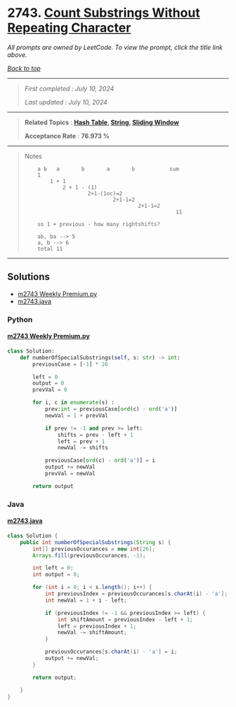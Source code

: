 # 2743. [Count Substrings Without Repeating Character](<https://leetcode.com/problems/count-substrings-without-repeating-character>)

*All prompts are owned by LeetCode. To view the prompt, click the title link above.*

*[Back to top](<../README.md>)*

------

> *First completed : July 10, 2024*
>
> *Last updated : July 10, 2024*

------

> **Related Topics** : **[Hash Table](<by_topic/Hash Table.md>), [String](<by_topic/String.md>), [Sliding Window](<by_topic/Sliding Window.md>)**
>
> **Acceptance Rate** : **76.973 %**

------

> Notes
> 
> ```
>     a	b	a		b		a		b			sum
>     1
>         1 + 1
>             2 + 1 - (1)
>                     2+1-(1oc)=2
>                             2+1-1=2
>                                     2+1-1=2
>                                                 11
> 
>     so 1 + previous - how many rightshifts?
> 
>     ab, ba --> 5 
>     a, b --> 6
>     total 11
> ```

------

## Solutions

- [m2743 Weekly Premium.py](<../my-submissions/m2743 Weekly Premium.py>)
- [m2743.java](<../my-submissions/m2743.java>)
### Python
#### [m2743 Weekly Premium.py](<../my-submissions/m2743 Weekly Premium.py>)
```Python
class Solution:
    def numberOfSpecialSubstrings(self, s: str) -> int:
        previousCase = [-1] * 26

        left = 0
        output = 0
        prevVal = 0

        for i, c in enumerate(s) :
            prev:int = previousCase[ord(c) - ord('a')]
            newVal = 1 + prevVal

            if prev != -1 and prev >= left:
                shifts = prev - left + 1
                left = prev + 1
                newVal -= shifts

            previousCase[ord(c) - ord('a')] = i
            output += newVal
            prevVal = newVal

        return output

```

### Java
#### [m2743.java](<../my-submissions/m2743.java>)
```Java
class Solution {
    public int numberOfSpecialSubstrings(String s) {
        int[] previousOccurances = new int[26];
        Arrays.fill(previousOccurances, -1);

        int left = 0;
        int output = 0;

        for (int i = 0; i < s.length(); i++) {
            int previousIndex = previousOccurances[s.charAt(i) - 'a'];
            int newVal = 1 + i - left;

            if (previousIndex != -1 && previousIndex >= left) {
                int shiftAmount = previousIndex - left + 1;
                left = previousIndex + 1;
                newVal -= shiftAmount;
            }

            previousOccurances[s.charAt(i) - 'a'] = i;
            output += newVal;
        }

        return output;

    }
}

```

